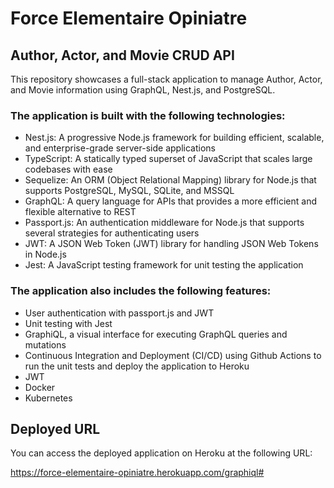 # Force Elementaire Opiniatre

## Author, Actor, and Movie CRUD API

This repository showcases a full-stack application to manage Author, Actor, and Movie information using GraphQL, Nest.js, and PostgreSQL.

### The application is built with the following technologies:

- Nest.js: A progressive Node.js framework for building efficient, scalable, and enterprise-grade server-side applications
- TypeScript: A statically typed superset of JavaScript that scales large codebases with ease
- Sequelize: An ORM (Object Relational Mapping) library for Node.js that supports PostgreSQL, MySQL, SQLite, and MSSQL
- GraphQL: A query language for APIs that provides a more efficient and flexible alternative to REST
- Passport.js: An authentication middleware for Node.js that supports several strategies for authenticating users
- JWT: A JSON Web Token (JWT) library for handling JSON Web Tokens in Node.js
- Jest: A JavaScript testing framework for unit testing the application

### The application also includes the following features:

- User authentication with passport.js and JWT
- Unit testing with Jest
- GraphiQL, a visual interface for executing GraphQL queries and mutations
- Continuous Integration and Deployment (CI/CD) using Github Actions to run the unit tests and deploy the application to Heroku
- JWT
- Docker
- Kubernetes

## Deployed URL

You can access the deployed application on Heroku at the following URL:

https://force-elementaire-opiniatre.herokuapp.com/graphiql#
